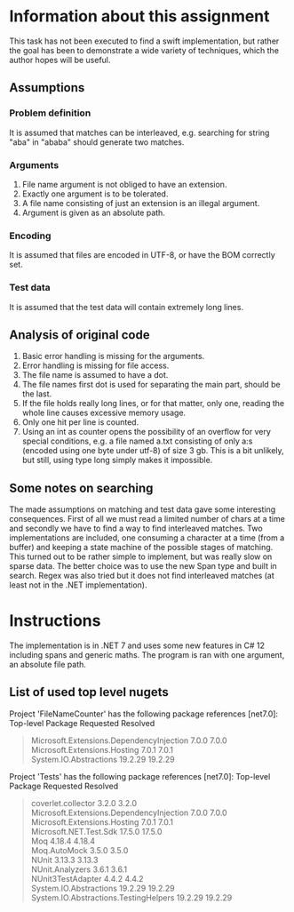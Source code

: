 # Information about this assignment

This task has not been executed to find a swift implementation, but rather the goal has been to 
demonstrate a wide variety of techniques, which the author hopes will be useful.

## Assumptions
### Problem definition
It is assumed that matches can be interleaved, e.g.
searching for string "aba" in "ababa" should generate two matches. 
### Arguments
1. File name argument is not obliged to have an extension.
1. Exactly one argument is to be tolerated. 
1. A file name consisting of just an extension is an illegal argument.
1. Argument is given as an absolute path.
### Encoding
It is assumed that files are encoded in UTF-8, or have the BOM correctly set.
### Test data
It is assumed that the test data will contain extremely long lines.
## Analysis of original code
1. Basic error handling is missing for the arguments.
1. Error handling is missing for file access.
1. The file name is assumed to have a dot.
1. The file names first dot is used for separating the main part, should be the last.
1. If the file holds really long lines, or for that matter, only one, reading the whole line causes excessive memory usage.
1. Only one hit per line is counted.
1. Using an int as counter opens the possibility of an overflow for very special conditions, e.g. a file named a.txt consisting of only a:s (encoded using one byte under utf-8) of size 3 gb. This is a bit unlikely, but still, using type long simply makes it impossible.
## Some notes on searching
The made assumptions on matching and test data gave some interesting consequences. First of all we
must read a limited number of chars at a time and secondly we have to find a way to find interleaved matches.
Two implementations are included, one consuming a character at a time (from a buffer) and keeping a state
machine of the possible stages of matching. This turned out to be rather simple to implement, but was really
slow on sparse data. The better choice was to use the new Span type and built in search. Regex was also 
tried but it does not find interleaved matches (at least not in the .NET implementation).

# Instructions
The implementation is in .NET 7 and uses some new features in C# 12 including spans and 
generic maths. The program is ran with one argument, an absolute file path.
## List of used top level nugets

Project 'FileNameCounter' has the following package references
   [net7.0]:
   Top-level Package                               Requested   Resolved  
   > Microsoft.Extensions.DependencyInjection      7.0.0       7.0.0  
   > Microsoft.Extensions.Hosting                  7.0.1       7.0.1  
   > System.IO.Abstractions                        19.2.29     19.2.29  

Project 'Tests' has the following package references
   [net7.0]:
   Top-level Package                               Requested   Resolved  
   > coverlet.collector                            3.2.0       3.2.0  
   > Microsoft.Extensions.DependencyInjection      7.0.0       7.0.0  
   > Microsoft.Extensions.Hosting                  7.0.1       7.0.1  
   > Microsoft.NET.Test.Sdk                        17.5.0      17.5.0  
   > Moq                                           4.18.4      4.18.4  
   > Moq.AutoMock                                  3.5.0       3.5.0  
   > NUnit                                         3.13.3      3.13.3  
   > NUnit.Analyzers                               3.6.1       3.6.1  
   > NUnit3TestAdapter                             4.4.2       4.4.2  
   > System.IO.Abstractions                        19.2.29     19.2.29  
   > System.IO.Abstractions.TestingHelpers         19.2.29     19.2.29  

 

